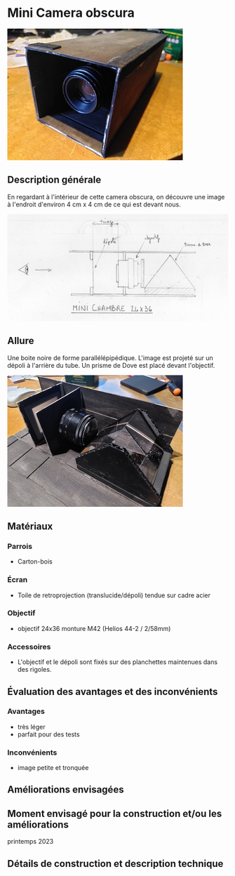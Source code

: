 #  Mini Camera obscura
![mini_chambre_2](../photos/mini_chambre_2_ultralight.jpg)

## Description générale
En regardant à l'intérieur de cette camera obscura, on découvre une image à l'endroit d'environ 4 cm x 4 cm de ce qui est devant nous.

![proto_0](../photos/proto_00V2_ultralight.jpg)

## Allure
Une boite noire de forme parallélépipédique. L'image est projeté sur un dépoli à l'arrière du tube. Un prisme de Dove est placé devant l'objectif.

![mini_chambre_3](../photos/mini_chambre_3_ultralight.jpg)
## Matériaux

### Parrois
- Carton-bois

### Écran
- Toile de retroprojection (translucide/dépoli) tendue sur cadre acier

### Objectif
- objectif 24x36 monture M42 (Helios 44-2 / 2/58mm) 

### Accessoires
- L'objectif et le dépoli sont fixés sur des planchettes maintenues dans des rigoles.

## Évaluation des avantages et des inconvénients

### Avantages
- très léger
- parfait pour des tests

### Inconvénients
- image petite et tronquée
## Améliorations envisagées

## Moment envisagé pour la construction et/ou les améliorations
printemps 2023

## Détails de construction et description technique
